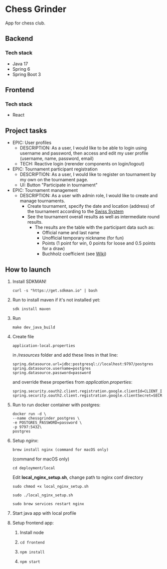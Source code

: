 # Chess Grinder
App for chess club.

## Backend

### Tech stack
- Java 17
- Spring 6
- Spring Boot 3

## Frontend

### Tech stack
- React


## Project tasks
- EPIC: User profiles
  - DESCRIPTION: As a user, I would like to be able to login using username and password, then access and edit my user profile (username, name, password, email)
  - TECH: Reactive login (rerender components on login/logout)
- EPIC: Tournament participant registration
  - DESCRIPTION: As a user, I would like to register on tournament by my own on the tournament page.
  - UI: Button "Participate in tournament"
- EPIC: Tournament management
  - DESCRIPTION: As a user with admin role, I would like to create and manage tournaments.
    - Create tournament, specify the date and location (address) of the tournament according to the [Swiss System](https://de.wikipedia.org/wiki/Schweizer_System)
    - See the tournament overall results as well as intermediate round results.
      - The results are the table with the participant data such as:
        - Official name and last name
        - Unofficial temporary nickname (for fun)
        - Points (1 point for win, 0 points for loose and 0.5 points for a draw)
        - Buchholz coefficient (see [Wiki](https://ru.wikipedia.org/wiki/%D0%9A%D0%BE%D1%8D%D1%84%D1%84%D0%B8%D1%86%D0%B8%D0%B5%D0%BD%D1%82_%D0%91%D1%83%D1%85%D0%B3%D0%BE%D0%BB%D1%8C%D1%86%D0%B0))


## How to launch

1. Install SDKMAN! 
   ````
   curl -s "https://get.sdkman.io" | bash
   ````

2. Run to install maven if it's not installed yet:
    ````
    sdk install maven

3. Run
   ````
   make dev_java_build
   ````
   
4. Create file
   ```
   application-local.properties
   ```
   in <i>/resources</i> folder and add these lines in that line:

   `````
   spring.datasource.url=jdbc:postgresql://localhost:9797/postgres
   spring.datasource.username=postgres
   spring.datasource.password=password
   `````
   
    and override these properties from <i>application.properties</i>:
    ````
   spring.security.oauth2.client.registration.google.clientId=CLIENT_ID
   spring.security.oauth2.client.registration.google.clientSecret=SECRET_ID
   ````

5. Run to run docker container with postgres:
   ````
   docker run -d \
   --name chessgrinder_postgres \
   -e POSTGRES_PASSWORD=password \
   -p 9797:5432\
   postgres
   ````

6. Setup <i>nginx</i>:
    ````
    brew install nginx (command for macOS only)
    ````
   (command for macOS only)
    ````
    cd deployment/local
    ````
    
    Edit **local_nginx_setup.sh**, change path to nginx conf directory
  
    ````
    sudo chmod +x local_nginx_setup.sh
    ````
    ````
    sudo ./local_nginx_setup.sh
    ````
    ````
    sudo brew services restart nginx
    ````
   
9.  Start java app with local profile
10. Setup frontend app:
    <br>
    1. Install node

    2. ```cd frontend```
    3. ```npm install```
    4. ```npm start```

